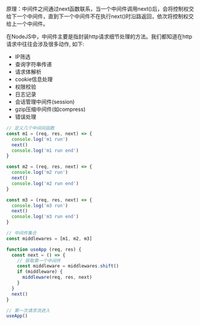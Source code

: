 原理：中间件之间通过next函数联系，当一个中间件调用next()后，会将控制权交给下一个中间件，直到下一个中间件不在执行next()时沿路返回，依次将控制权交给上一个中间件。

在NodeJS中，中间件主要是指封装http请求细节处理的方法。我们都知道在http请求中往往会涉及很多动作, 如下:
- IP筛选
- 查询字符串传递
- 请求体解析
- cookie信息处理
- 权限校验
- 日志记录
- 会话管理中间件(session)
- gzip压缩中间件(如compress)
- 错误处理


```js
// 定义几个中间间函数
const m1 = (req, res, next) => {
  console.log('m1 run')
  next()
  console.log('m1 run end')
}

const m2 = (req, res, next) => {
  console.log('m2 run')
  next()
  console.log('m2 run end')
}

const m3 = (req, res, next) => {
  console.log('m3 run')
  next()
  console.log('m3 run end')
}

// 中间件集合
const middlewares = [m1, m2, m3]

function useApp (req, res) {
  const next = () => {
    // 获取第一个中间件
    const middleware = middlewares.shift()
    if (middleware) {
      middleware(req, res, next)
    }
  }
  next()
}

// 第一次请求流进入
useApp()
```